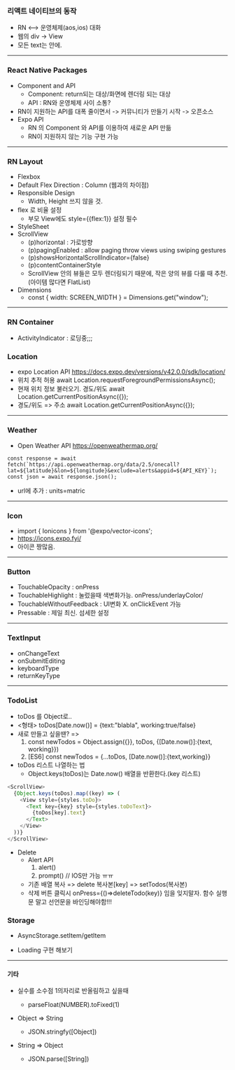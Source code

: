 ### 리액트 네이티브의 동작

- RN <--> 운영체제(aos,ios) 대화
- 웹의 div -> View
- 모든 text는 <text></text> 안에.

---

### React Native Packages

- Component and API
  - Component: return되는 대상/화면에 렌더링 되는 대상
  - API : RN와 운영체제 사이 소통?
- RN이 지원하는 API를 대폭 줄이면서 -> 커뮤니티가 만들기 시작 -> 오픈소스
- Expo API
  - RN 의 Component 와 API를 이용하여 새로운 API 만듦
  - RN이 지원하지 않는 기능 구현 가능

---

### RN Layout

- Flexbox
- Default Flex Direction : Column (웹과의 차이점)
- Responsible Design
  - Width, Height 쓰지 않을 것.
- flex 로 비율 설정
  - 부모 View에도 style={{flex:1}} 설정 필수
- StyleSheet
- ScrollView
  - (p)horizontal : 가로방향
  - (p)pagingEnabled : allow paging throw views using swiping gestures
  - (p)showsHorizontalScrollIndicator={false}
  - (p)contentContainerStyle
  - ScrollView 안의 뷰들은 모두 렌더링되기 때문에, 작은 양의 뷰를 다룰 때 추천. (아이템 많다면 FlatList)
- Dimensions
  - const { width: SCREEN_WIDTH } = Dimensions.get("window");

---

### RN Container

- ActivityIndicator : 로딩중;;;

### Location

- expo Location API
  https://docs.expo.dev/versions/v42.0.0/sdk/location/
- 위치 추적 허용
  await Location.requestForegroundPermissionsAsync();
- 현재 위치 정보 불러오기. 경도/위도
  await Location.getCurrentPositionAsync({});
- 경도/위도 => 주소
  await Location.getCurrentPositionAsync({});

---

### Weather

- Open Weather API
  https://openweathermap.org/

```
const response = await fetch(`https://api.openweathermap.org/data/2.5/onecall?lat=${latitude}&lon=${longitude}&exclude=alerts&appid=${API_KEY}`);
const json = await response.json();
```

- url에 추가 : units=matric

---

### Icon

- import { Ionicons } from '@expo/vector-icons';
- https://icons.expo.fyi/
- 아이콘 짱많음.

---

### Button

- TouchableOpacity : onPress
- TouchableHighlight : 눌렀을때 색변화가능. onPress/underlayColor/
- TouchableWithoutFeedback : UI변화 X. onClickEvent 가능
- Pressable : 제일 최신. 섬세한 설정

---

### TextInput

- onChangeText
- onSubmitEditing
- keyboardType
- returnKeyType

---

### TodoList

- toDos 를 Object로..
- <형태> toDos[Date.now()] = {text:"blabla", working:true/false}
- 새로 만들고 싶을땐? =>
  1. const newTodos = Object.assign({}}, toDos, {[Date.now()]:{text, working}})
  2. [ES6] const newTodos = {...toDos, [Date.now()]:{text,working}}
     <br />
- toDos 리스트 나열하는 법
  - Object.keys(toDos)는 Date.now() 배열을 반환한다.(key 리스트)

```js
<ScrollView>
  {Object.keys(toDos).map((key) => (
    <View style={styles.toDo}>
      <Text key={key} style={styles.toDoText}>
        {toDos[key].text}
      </Text>
    </View>
  ))}
</ScrollView>
```

- Delete
  - Alert API
    1. alert()
    2. prompt() // IOS만 가능 ㅠㅠ
  - 기존 배열 복사 => delete 복사본[key] => setTodos(복사본)
  - 삭제 버튼 클릭시 onPress={()=>deleteTodo(key)} 임을 잊지말자. 함수 실행문 말고 선언문을 바인딩해야함!!!

### Storage

- AsyncStorage.setItem/getItem

* Loading 구현 해보기

---

#### 기타

- 실수를 소수점 1의자리로 반올림하고 싶을때

  - parseFloat(NUMBER).toFixed(1)

- Object => String
  - JSON.stringfy([Object])
- String => Object
  - JSON.parse([String])
